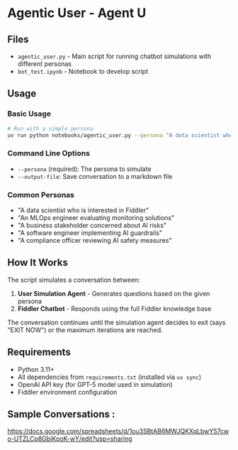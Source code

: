 # Agentic User - Agent U

## Files

- `agentic_user.py` - Main script for running chatbot simulations with different personas
- `bot_test.ipynb` - Notebook to develop script

## Usage

### Basic Usage

```bash
# Run with a simple persona
uv run python notebooks/agentic_user.py --persona "A data scientist who is interested in Fiddler" --output-file conversation.csv
```

### Command Line Options

- `--persona` (required): The persona to simulate
- `--output-file`: Save conversation to a markdown file

### Common Personas

- "A data scientist who is interested in Fiddler"
- "An MLOps engineer evaluating monitoring solutions"
- "A business stakeholder concerned about AI risks"
- "A software engineer implementing AI guardrails"
- "A compliance officer reviewing AI safety measures"

## How It Works

The script simulates a conversation between:

1. **User Simulation Agent** - Generates questions based on the given persona
2. **Fiddler Chatbot** - Responds using the full Fiddler knowledge base

The conversation continues until the simulation agent decides to exit (says "EXIT NOW") or the maximum iterations are reached.

## Requirements

- Python 3.11+
- All dependencies from `requirements.txt` (installed via `uv sync`)
- OpenAI API key (for GPT-5 model used in simulation)
- Fiddler environment configuration

## Sample Conversations :

https://docs.google.com/spreadsheets/d/1ou3SBtAB6MWJQKXqLbwY57cwo-UTZLCp8GbjKpoK-wY/edit?usp=sharing
